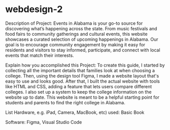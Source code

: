 # webdesign-2

Description of Project: Events in Alabama is your go-to source for discovering what’s happening across the state. From music festivals and food fairs to community gatherings and cultural events, this website showcases a curated selection of upcoming happenings in Alabama. Our goal is to encourage community engagement by making it easy for residents and visitors to stay informed, participate, and connect with local events that match their interests.

Explain how you accomplished this Project: To create this guide, I started by collecting all the important details that families look at when choosing a college. Then, using the design tool Figma, I made a website layout that's easy to use and looks good. After that, I built the actual website with tools like HTML and CSS, adding a feature that lets users compare different colleges. I also set up a system to keep the college information on the website up to date. This website is meant to be a helpful starting point for students and parents to find the right college in Alabama.

List Hardware, e.g. iPad, Camera, MacBook, etc) used: Basic Book 

Software: Figma, Visual Studio Code



